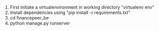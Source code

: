 1. First initiate a virtualenvironment in working directory "virtualenv env"
2. Install dependencies using "pip install -r requirements.txt"
3. cd financepeer_be
4. python manage.py runserver
